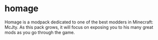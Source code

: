 # homage
Homage is a modpack dedicated to one of the best modders in Minecraft: McJty. As this pack grows, it will focus on exposing you to his many great mods as you go through the game.
